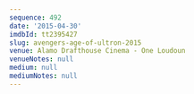 ```yaml
---
sequence: 492
date: '2015-04-30'
imdbId: tt2395427
slug: avengers-age-of-ultron-2015
venue: Alamo Drafthouse Cinema - One Loudoun
venueNotes: null
medium: null
mediumNotes: null
---
```


